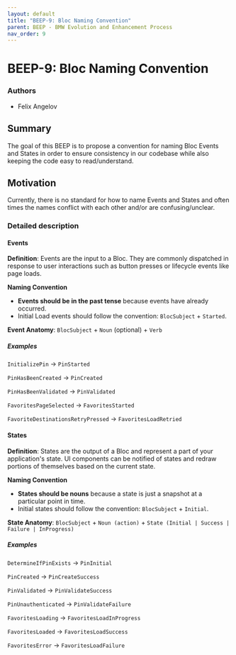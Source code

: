 ```yaml
---
layout: default
title: "BEEP-9: Bloc Naming Convention"
parent: BEEP - BMW Evolution and Enhancement Process
nav_order: 9
---
```


# BEEP-9: Bloc Naming Convention

### Authors

- Felix Angelov

## Summary

The goal of this BEEP is to propose a convention for naming Bloc Events and States in order to ensure consistency in our codebase while also keeping the code easy to read/understand.

## Motivation

Currently, there is no standard for how to name Events and States and often times the names conflict with each other and/or are confusing/unclear.

### Detailed description

#### Events

**Definition**: Events are the input to a Bloc. They are commonly dispatched in response to user interactions such as button presses or lifecycle events like page loads.

**Naming Convention**

- **Events should be in the past tense** because events have already occurred.
- Initial Load events should follow the convention: `BlocSubject` + `Started`.

**Event Anatomy**: `BlocSubject` + `Noun` (optional) + `Verb`

##### Examples

`InitializePin` -> `PinStarted`

`PinHasBeenCreated` -> `PinCreated`

`PinHasBeenValidated` -> `PinValidated`

`FavoritesPageSelected` -> `FavoritesStarted`

`FavoriteDestinationsRetryPressed` -> `FavoritesLoadRetried`

#### States

**Definition**: States are the output of a Bloc and represent a part of your application's state. UI components can be notified of states and redraw portions of themselves based on the current state.

**Naming Convention**

- **States should be nouns** because a state is just a snapshot at a particular point in time.
- Initial states should follow the convention: `BlocSubject` + `Initial`.

**State Anatomy**: `BlocSubject` + `Noun (action)` + `State (Initial | Success | Failure | InProgress)`

##### Examples

`DetermineIfPinExists` -> `PinInitial`

`PinCreated` -> `PinCreateSuccess`

`PinValidated` -> `PinValidateSuccess`

`PinUnauthenticated` -> `PinValidateFailure`

`FavoritesLoading` -> `FavoritesLoadInProgress`

`FavoritesLoaded` -> `FavoritesLoadSuccess`

`FavoritesError` -> `FavoritesLoadFailure`

